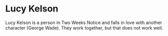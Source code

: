 <h1>Lucy Kelson</h1>
<p>Lucy Kelson is a person in Two Weeks Notice and falls in love with another character (George Wade). They work together, but that does not work well.</p>